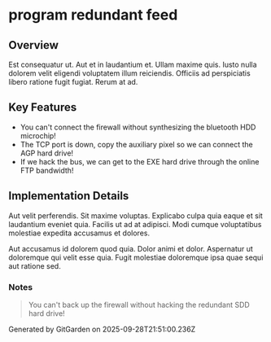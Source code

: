 # program redundant feed

## Overview
Est consequatur ut. Aut et in laudantium et. Ullam maxime quis. Iusto nulla dolorem velit eligendi voluptatem illum reiciendis. Officiis ad perspiciatis libero ratione fugit fugiat. Rerum at ad.

## Key Features
- You can't connect the firewall without synthesizing the bluetooth HDD microchip!
- The TCP port is down, copy the auxiliary pixel so we can connect the AGP hard drive!
- If we hack the bus, we can get to the EXE hard drive through the online FTP bandwidth!

## Implementation Details
Aut velit perferendis. Sit maxime voluptas. Explicabo culpa quia eaque et sit laudantium eveniet quia. Facilis ut ad at adipisci. Modi cumque voluptatibus molestiae expedita accusamus et dolores.
 Aut accusamus id dolorem quod quia. Dolor animi et dolor. Aspernatur ut doloremque qui velit esse quia. Fugit molestiae doloremque ipsa quae sequi aut ratione sed.

### Notes
> You can't back up the firewall without hacking the redundant SDD hard drive!

Generated by GitGarden on 2025-09-28T21:51:00.236Z